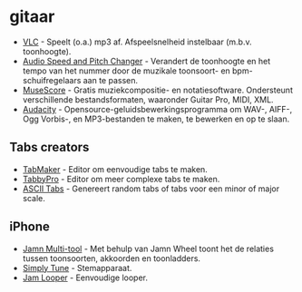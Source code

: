 # gitaar

* [VLC](https://www.videolan.org/vlc/) - Speelt (o.a.) mp3 af. Afspeelsnelheid instelbaar (m.b.v. toonhoogte).
* [Audio Speed and Pitch Changer](https://vocalremover.org/pitch/) - Verandert de toonhoogte en het tempo van het nummer door de muzikale toonsoort- en bpm-schuifregelaars aan te passen.
* [MuseScore](https://musescore.org/nl) - Gratis muziekcompositie- en notatiesoftware. Ondersteunt verschillende bestandsformaten, waaronder Guitar Pro, MIDI, XML.
* [Audacity](https://www.audacityteam.org/) - Opensource-geluidsbewerkingsprogramma om WAV-, AIFF-, Ogg Vorbis-, en MP3-bestanden te maken, te bewerken en op te slaan.

## Tabs creators
* [TabMaker](https://tab-maker.com/) - Editor om eenvoudige tabs te maken.
* [TabbyPro](https://tabby.pro/) - Editor om meer complexe tabs te maken.
* [ASCII Tabs](https://www.asciitabs.com/) - Genereert random tabs of tabs voor een minor of major scale.

## iPhone
* [Jamn Multi-tool](https://www.getjamn.com/) - Met behulp van Jamn Wheel toont het de relaties tussen toonsoorten, akkoorden en toonladders.
* [Simply Tune](https://www.hellosimply.com/simply-tune) - Stemapparaat.
* [Jam Looper](https://apps.apple.com/us/app/jam-looper/id1061465697) - Eenvoudige looper.


